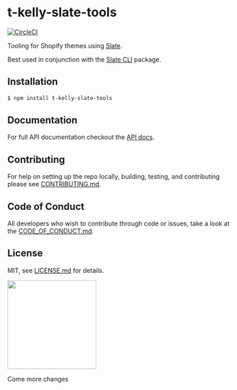 # t-kelly-slate-tools
[![CircleCI](https://circleci.com/gh/Shopify/slate-tools.svg?style=svg&circle-token=0b8147527ef88134b4238064a563ceaaae98f06a)](https://circleci.com/gh/Shopify/slate-tools)

Tooling for Shopify themes using [Slate](https://github.com/Shopify/slate).

Best used in conjunction with the [Slate CLI](https://www.npmjs.com/package/t-kelly-slate) package.

## Installation
```bash
$ npm install t-kelly-slate-tools
```

## Documentation

For full API documentation checkout the [API docs](https://shopify.github.io/slate/).

## Contributing
For help on setting up the repo locally, building, testing, and contributing
please see [CONTRIBUTING.md](https://github.com/Shopify/slate-tools/blob/master/CONTRIBUTING.md).

## Code of Conduct
All developers who wish to contribute through code or issues, take a look at the
[CODE_OF_CONDUCT.md](https://github.com/Shopify/slate-tools/blob/master/CODE_OF_CONDUCT.md).

## License

MIT, see [LICENSE.md](http://github.com/Shopify/slate-tools/blob/master/LICENSE.md) for details.

<img src="https://cdn.shopify.com/shopify-marketing_assets/builds/19.0.0/shopify-full-color-black.svg" width="200" />

Come more changes